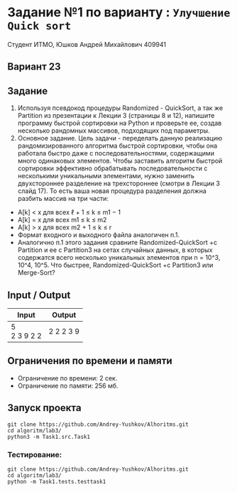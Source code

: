 # Задание №1 по варианту  : `Улучшение Quick sort`

Студент ИТМО,  Юшков Андрей Михайлович  409941

## Вариант 23

## Задание 
1. Используя псевдокод процедуры Randomized - QuickSort, а так же Partition из презентации к Лекции 3 (страницы 8 и 12), напишите программу быстрой сортировки на Python и проверьте ее, создав несколько рандомных массивов, подходящих под параметры.
2. Основное задание. Цель задачи - переделать данную реализацию рандомизированного алгоритма быстрой сортировки, чтобы она работала быстро даже с последовательностями, содержащими много одинаковых элементов.
Чтобы заставить алгоритм быстрой сортировки эффективно обрабатывать последовательности с несколькими уникальными элементами, нужно заменить двухстороннее разделение на трехстороннее (смотри в Лекции 3 слайд 17). То есть ваша новая процедура разделения должна разбить массив на три части:
- A[k] < x для всех ℓ + 1 ≤ k ≤ m1 − 1
- A[k] = x для всех m1 ≤ k ≤ m2
- A[k] > x для всех m2 + 1 ≤ k ≤ r
- Формат входного и выходного файла аналогичен п.1.
- Аналогично п.1 этого задания сравните Randomized-QuickSort +c Partition и ее с Partition3 на сетах случайных данных, в которых содержатся всего несколько уникальных элементов при n = 10^3, 10^4, 10^5. Что быстрее, Randomized-QuickSort +c Partition3 или Merge-Sort?

 
## Input / Output 

| Input             | Output    |
|-------------------|-----------|
| 5 <br/> 2 3 9 2 2 | 2 2 2 3 9 |


## Ограничения по времени и памяти

- Ограничение по времени: 2 сек.
- Ограничение по памяти: 256 мб.


## Запуск проекта

`git clone https://github.com/Andrey-Yushkov/Alhoritms.git`   
`cd algoritm/lab3/`  
`python3 -m Task1.src.Task1`   
   
### Тестирование:   
   
`git clone https://github.com/Andrey-Yushkov/Alhoritms.git`   
`cd algoritm/lab3/`  
`python -m Task1.tests.testtask1`  
